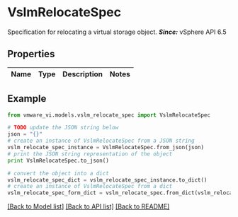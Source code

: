 # VslmRelocateSpec

Specification for relocating a virtual storage object.  ***Since:*** vSphere API 6.5 

## Properties
Name | Type | Description | Notes
------------ | ------------- | ------------- | -------------

## Example

```python
from vmware_vi.models.vslm_relocate_spec import VslmRelocateSpec

# TODO update the JSON string below
json = "{}"
# create an instance of VslmRelocateSpec from a JSON string
vslm_relocate_spec_instance = VslmRelocateSpec.from_json(json)
# print the JSON string representation of the object
print VslmRelocateSpec.to_json()

# convert the object into a dict
vslm_relocate_spec_dict = vslm_relocate_spec_instance.to_dict()
# create an instance of VslmRelocateSpec from a dict
vslm_relocate_spec_form_dict = vslm_relocate_spec.from_dict(vslm_relocate_spec_dict)
```
[[Back to Model list]](../README.md#documentation-for-models) [[Back to API list]](../README.md#documentation-for-api-endpoints) [[Back to README]](../README.md)


